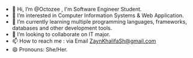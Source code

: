 - 👋 Hi, I’m @Octozee , I'm Software Engineer Student.
- 👀 I’m interested in Computer Information Systems & Web Application.
- 🌱 I’m currently learning multiple programming languages, frameworks, databases and other development tools.
- 💞️ I’m looking to collaborate on IT major.
- 📫 How to reach me : via Email ZaynKhalifaSh@gmail.com 
- 😄 Pronouns: She/Her.

<!---
Octozee/Octozee is a ✨ special ✨ repository because its `README.md` (this file) appears on your GitHub profile.
You can click the Preview link to take a look at your changes.
--->
